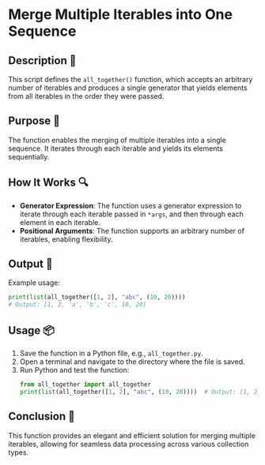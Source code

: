 # Merge Multiple Iterables into One Sequence

## Description 📝

This script defines the `all_together()` function, which accepts an arbitrary number of iterables and produces a single generator that yields elements from all iterables in the order they were passed.

## Purpose 🎯

The function enables the merging of multiple iterables into a single sequence.
It iterates through each iterable and yields its elements sequentially.

## How It Works 🔍

-   **Generator Expression**: The function uses a generator expression to iterate through each iterable passed in `*args`, and then through each element in each iterable.
-   **Positional Arguments**: The function supports an arbitrary number of iterables, enabling flexibility.

## Output 📜

Example usage:

```python
print(list(all_together([1, 2], "abc", (10, 20))))
# Output: [1, 2, 'a', 'b', 'c', 10, 20]
```

## Usage 📦

1. Save the function in a Python file, e.g., `all_together.py`.
2. Open a terminal and navigate to the directory where the file is saved.
3. Run Python and test the function:
    ```python
    from all_together import all_together
    print(list(all_together([1, 2], "abc", (10, 20))))  # Output: [1, 2, 'a', 'b', 'c', 10, 20]
    ```

## Conclusion 🚀

This function provides an elegant and efficient solution for merging multiple iterables, allowing for seamless data processing across various collection types.
